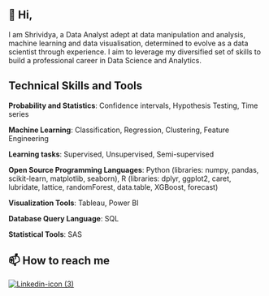 ## 👋 Hi, 

I am Shrividya, a Data Analyst adept at data manipulation and analysis, machine learning and data visualisation, determined to evolve as a data scientist through experience. I aim to leverage my diversified set of skills to build a professional career in Data Science and Analytics. 

## Technical Skills and Tools
**Probability and Statistics**: Confidence intervals, Hypothesis Testing, Time series

**Machine Learning**: Classification, Regression, Clustering, Feature Engineering

**Learning tasks**: Supervised, Unsupervised, Semi-supervised
                                                                                                                                           
**Open Source Programming Languages**: Python (libraries: numpy, pandas, scikit-learn, matplotlib, seaborn), 
 R (libraries: dplyr, ggplot2, caret, lubridate, lattice, randomForest, data.table, XGBoost, forecast)

**Visualization Tools**: Tableau, Power BI

**Database Query Language**: SQL                                                                                                    

**Statistical Tools**: SAS

## 📫 How to reach me 
[![Linkedin-icon (3)](https://user-images.githubusercontent.com/58010969/127127652-8b1b50cf-c357-4a0a-8b2f-67e78998c867.png)][1]

[1]: https://www.linkedin.com/in/shrividya-subramaniam-36b76996/
